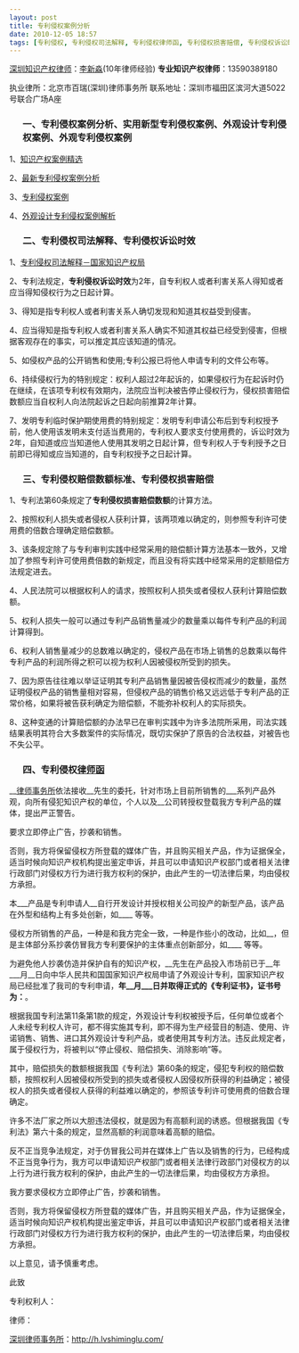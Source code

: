 ```yaml
---
layout: post
title: 专利侵权案例分析
date: 2010-12-05 18:57
tags: [专利侵权, 专利侵权司法解释, 专利侵权律师函, 专利侵权损害赔偿, 专利侵权诉讼时效, 专利侵权赔偿数额标准, 外观专利侵权案例, 外观设计专利侵权案例, 实用新型专利侵权案例, 深圳知识产权律师]
---
```

<a href="http://h.lvshiminglu.com/law/category/ipr" target="_blank">深圳知识产权律师</a>：<a href="http://h.lvshiminglu.com/ask" target="_blank">李新淼</a>(10年律师经验)
<strong>专业知识产权律师</strong>：13590389180

执业律所：北京市百瑞(深圳)律师事务所
联系地址：深圳市福田区滨河大道5022号联合广场A座
<ol>
<h3>一、专利侵权案例分析、实用新型专利侵权案例、外观设计专利侵权案例、外观专利侵权案例</h3>
</ol>
1、<a href="http://h.lvshiminglu.com/law/515.html" target="_blank">知识产权案例精选</a>

2、<a href="http://www.110.com/zhuanti/zhuanliqinquan/anli/" target="_blank">最新专利侵权案例分析</a>

3、<a href="http://china.findlaw.cn/chanquan/zhuanli/zlqq/anli/" target="_blank">专利侵权案例</a>

4、<a href="http://www.9ask.cn/Blog/user/bizhirong/archives/2008/58238.html" target="_blank">外观设计专利侵权案例解析</a>
<ol>
<h3>二、专利侵权司法解释、专利侵权诉讼时效</h3>
</ol>
1、<a href="http://www.sipo.gov.cn/sipo/flfg/zl/sfjs/" target="_blank">专利侵权司法解释－国家知识产权局</a>

2、专利法规定，<strong>专利侵权诉讼时效</strong>为2年，自专利权人或者利害关系人得知或者应当得知侵权行为之日起计算。

3、得知是指专利权人或者利害关系人确切发现和知道其权益受到侵害。

4、应当得知是指专利权人或者利害关系人确实不知道其权益已经受到侵害，但根据客观存在的事实，可以推定其应该知道的情况。

5、如侵权产品的公开销售和使用;专利公报已将他人申请专利的文件公布等。

6、持续侵权行为的特别规定：权利人超过2年起诉的，如果侵权行为在起诉时仍在继续，在该项专利权有效期内，法院应当判决被告停止侵权行为，侵权损害赔偿数额应当自权利人向法院起诉之日起向前推算2年计算。

7、发明专利临时保护期使用费的特别规定：发明专利申请公布后到专利权授予前，他人使用该发明未支付适当费用的，专利权人要求支付使用费的，诉讼时效为2年，自知道或应当知道他人使用其发明之日起计算，但专利权人于专利授予之日前即已得知或应当知道的，自专利权授予之日起计算。
<ol>
<h3>三、专利侵权赔偿数额标准、专利侵权损害赔偿</h3>
</ol>
1、专利法第60条规定了<strong>专利侵权损害赔偿数额</strong>的计算方法。

2、按照权利人损失或者侵权人获利计算，该两项难以确定的，则参照专利许可使用费的倍数合理确定赔偿数额。

3、该条规定除了与专利审判实践中经常采用的赔偿额计算方法基本一致外，又增加了参照专利许可使用费倍数的新规定，而且没有将实践中经常采用的定额赔偿方法规定进去。

4、人民法院可以根据权利人的请求，按照权利人损失或者侵权人获利计算赔偿数额。

5、权利人损失一般可以通过专利产品销售量减少的数量乘以每件专利产品的利润计算得到。

6、权利人销售量减少的总数难以确定的，侵权产品在市场上销售的总数乘以每件专利产品的利润所得之积可以视为权利人因被侵权所受到的损失。

7、因为原告往往难以举证证明其专利产品销售量因被告侵权而减少的数量，虽然证明侵权产品的销售量相对容易，但侵权产品的销售价格又远远低于专利产品的正常价格，如果将被告获利确定为赔偿额，不能弥补权利人的实际损失。

8、这种变通的计算赔偿额的办法早已在审判实践中为许多法院所采用，司法实践结果表明其符合大多数案件的实际情况，既切实保护了原告的合法权益，对被告也不失公平。
<ol>
<h3>四、专利侵权<a href="http://h.lvshiminglu.com/law/135.html" target="_blank">律师函</a></h3>
</ol>
__<a href="http://h.lvshiminglu.com/" target="_blank">律师事务所</a>依法接收__先生的委托，针对市场上目前所销售的___系列产品外观，向所有侵犯知识产权的单位，个人以及__公司转授权登载我方专利产品的媒体，提出严正警告。

要求立即停止广告，抄袭和销售。

否则，我方将保留侵权方所登载的媒体广告，并且购买相关产品，作为证据保全，适当时候向知识产权机构提出鉴定申诉，并且可以申请知识产权部门或者相关法律行政部门对侵权方行为进行我方权利的保护，由此产生的一切法律后果，均由侵权方承担。

本___产品是专利申请人__自行开发设计并授权相关公司投产的新型产品，该产品在外型和结构上有多处创新，如____ 等等。

侵权方所销售的产品，一种是和我方完全一致，一种是作些小的改动，比如__，但是主体部分系抄袭仿冒我方专利要保护的主体重点创新部分，如____ 等等。

为避免他人抄袭仿造并保护自有的知识产权，__先生在产品投入市场前已于__年___月__日向中华人民共和国国家知识产权局申请了外观设计专利，国家知识产权局已经批准了我司的专利申请，__年__月___日并取得正式的《专利证书》，证书号为：__。

根据我国专利法第11条第1款的规定，外观设计专利权被授予后，任何单位或者个人未经专利权人许可，都不得实施其专利，即不得为生产经营目的制造、使用、许诺销售、销售、进口其外观设计专利产品，或者使用其专利方法。违反此规定者，属于侵权行为，将被判以“停止侵权、赔偿损失、消除影响”等。

其中，赔偿损失的数额根据我国《专利法》第60条的规定，侵犯专利权的赔偿数额，按照权利人因被侵权所受到的损失或者侵权人因侵权所获得的利益确定；被侵权人的损失或者侵权人获得的利益难以确定的，参照该专利许可使用费的倍数合理确定。

许多不法厂家之所以大胆违法侵权，就是因为有高额利润的诱惑。但根据我国《专利法》第六十条的规定，显然高额的利润意味着高额的赔偿。

反不正当竞争法规定，对于仿冒我公司并在媒体上广告以及销售的行为，已经构成不正当竞争行为，我方可以申请知识产权部门或者相关法律行政部门对侵权方的以上行为进行我方权利的保护，由此产生的一切法律后果，均由侵权方方承担。

我方要求侵权方立即停止广告，抄袭和销售。

否则，我方将保留侵权方所登载的媒体广告，并且购买相关产品，作为证据保全，适当时候向知识产权机构提出鉴定申诉，并且可以申请知识产权部门或者相关法律行政部门对侵权方行为进行我方权利的保护，由此产生的一切法律后果，均由侵权方承担。

以上意见，请予慎重考虑。

此致

专利权利人：

律师：

<a href="http://h.lvshiminglu.com/">深圳律师事务所</a>：<a href="http://h.lvshiminglu.com/">http://h.lvshiminglu.com/</a>


